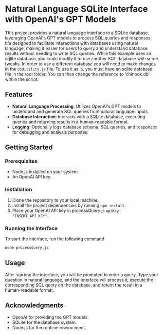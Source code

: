 # Natural Language SQLite Interface with OpenAI's GPT Models

This project provides a natural language interface to a SQLite database, leveraging OpenAI's GPT models to process SQL queries and responses. It's designed to facilitate interactions with databases using natural language, making it easier for users to query and understand database results without needing to write SQL queries. While this example uses an sqlite database, you could modify it to use another SQL database with some tweaks. In order to use a different database you will need to make changes in the `dbUitility.js` file. To use it as is, you must have an sqlite database file in the root folder. You can then change the reference to 'chinook.db' within the script.

## Features

- **Natural Language Processing**: Utilizes OpenAI's GPT models to understand and generate SQL queries from natural language inputs.
- **Database Interaction**: Interacts with a SQLite database, executing queries and returning results in a human-readable format.
- **Logging**: Optionally logs database schema, SQL queries, and responses for debugging and analysis purposes.

## Getting Started

### Prerequisites

- Node.js installed on your system.
- An OpenAI API key.

### Installation

1. Clone the repository to your local machine.
2. Install the project dependencies by running `npm install`.
3. Place your OpenAI API key in processQuery.js `apiKey: "INSERT_API_KEY"`.

### Running the Interface

To start the interface, run the following command:

```bash
node processQuery.js
```

## Usage

After starting the interface, you will be prompted to enter a query. Type your question in natural language, and the interface will process it, execute the corresponding SQL query on the database, and return the result in a human-readable format.

## Acknowledgments

- OpenAI for providing the GPT models.
- SQLite for the database system.
- Node.js for the runtime environment.
